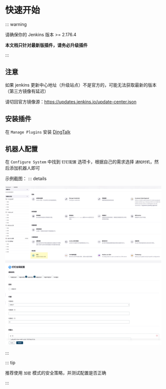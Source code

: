 # 快速开始

::: warning

请确保你的 Jenkins 版本 >= 2.176.4

**本文档只针对最新版插件，请务必升级插件**

:::

## 注意

如果 jenkins 更新中心地址（升级站点）不是官方的，可能无法获取最新的版本（第三方镜像有延迟）

请切回官方镜像源：https://updates.jenkins.io/update-center.json 

## 安装插件

在 `Manage Plugins` 安装 [DingTalk](https://plugins.jenkins.io/dingtalk/)

## 机器人配置

在 `Configure System` 中找到 `钉钉配置` 选项卡，根据自己的需求选择 `通知时机`，然后添加机器人即可

示例截图：
::: details

![全局配置](../assets/global-config.jpg)
![钉钉配置](../assets/dingtalk-config.jpg)

:::

::: tip

推荐使用 `加密` 模式的安全策略，并测试配置是否正确

:::
